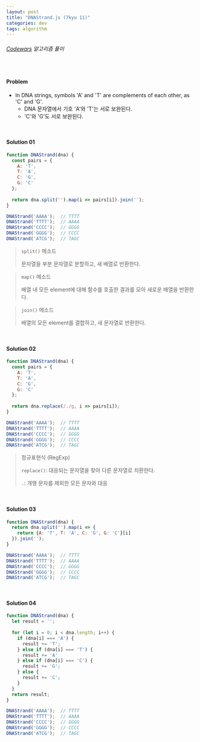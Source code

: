 ```yaml
---
layout: post
title: "DNAStrand.js (7kyu 11)"
categories: dev
tags: algorithm
---
```


###### [Codewars](https://www.codewars.com) 알고리즘 풀이

<br>

#### Problem

- In DNA strings, symbols 'A' and 'T' are complements of each other, as 'C' and 'G'.
  - DNA 문자열에서 기호 'A'와 'T'는 서로 보완된다.
  - 'C'와 'G'도 서로 보완된다.

<br>

#### Solution 01

```js
function DNAStrand(dna) {
  const pairs = {
    A: 'T',
    T: 'A',
    C: 'G',
    G: 'C'
  };
  
  return dna.split('').map(i => pairs[i]).join('');
}

DNAStrand('AAAA');	// TTTT
DNAStrand('TTTT');	// AAAA
DNAStrand('CCCC');	// GGGG
DNAStrand('GGGG');	// CCCC
DNAStrand('ATCG');	// TAGC
```

> `split()` 메소드
>
> 문자열을 부분 문자열로 분할하고, 새 배열로 반환한다.

> `map()` 메소드
>
> 배열 내 모든 element에 대해 함수를 호출한 결과를 모아 새로운 배열을 반환한다.

> `join()` 메소드
>
> 배열의 모든 element를 결합하고, 새 문자열로 반환한다.

<br>

#### Solution 02

```js
function DNAStrand(dna) {
  const pairs = {
    A: 'T',
    T: 'A',
    C: 'G',
    G: 'C'
  };
  
  return dna.replace(/./g, i => pairs[i]);
}

DNAStrand('AAAA');	// TTTT
DNAStrand('TTTT');	// AAAA
DNAStrand('CCCC');	// GGGG
DNAStrand('GGGG');	// CCCC
DNAStrand('ATCG');	// TAGC
```

> 정규표현식 (RegExp)
>
> `replace()`: 대응되는 문자열을 찾아 다른 문자열로 치환한다.
>
> `.`: 개행 문자를 제외한 모든 문자와 대응

<br>

#### Solution 03

```js
function DNAStrand(dna) {
  return dna.split('').map(i => {
    return {A: 'T', T: 'A', C: 'G', G: 'C'}[i]
  }).join('');
}

DNAStrand('AAAA');	// TTTT
DNAStrand('TTTT');	// AAAA
DNAStrand('CCCC');	// GGGG
DNAStrand('GGGG');	// CCCC
DNAStrand('ATCG');	// TAGC
```

<br>

#### Solution 04

```js
function DNAStrand(dna) {
  let result = '';
  
  for (let i = 0; i < dna.length; i++) {
    if (dna[i] === 'A') {
      result += 'T';
    } else if (dna[i] === 'T') {
      result += 'A'
    } else if (dna[i] === 'C') {
      result += 'G';
    } else {
      result += 'C';
    }
  }
  return result;
}

DNAStrand('AAAA');	// TTTT
DNAStrand('TTTT');	// AAAA
DNAStrand('CCCC');	// GGGG
DNAStrand('GGGG');	// CCCC
DNAStrand('ATCG');	// TAGC
```

<br>